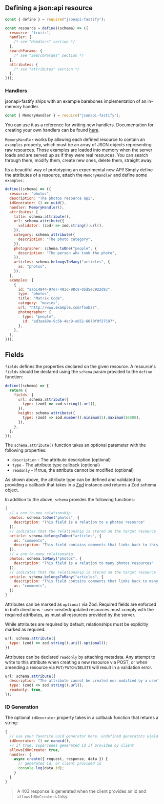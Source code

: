 ## Defining a json:api resource

```javascript
const { define } = require("jsonapi-fastify");

const resource = define((schema) => ({
  resource: "fruits",
  handler: {
    /* see "Handlers" section */
  },
  searchParams: {
    /* see "SearchParams" section */
  },
  attributes: {
    /* see "attributes" section */
  },
}));
```

### Handlers

jsonapi-fastify ships with an example barebones implementation of an in-memory handler.

```javascript
const { MemoryHandler } = require("jsonapi-fastify");
```

You can use it as a reference for writing new handlers. Documentation for creating your own handlers can be found [here](handlers.md).

`MemoryHandler` works by allowing each defined resource to contain an `examples` property, which must be an array of JSON objects representing raw resources. Those examples are loaded into memory when the server loads and are served up as if they were real resources. You can search through them, modify them, create new ones, delete them, straight away.

Its a beautiful way of prototyping an experimental new API! Simply define the attributes of a resource, attach the `MemoryHandler` and define some `examples`:

```javascript
define((schema) => ({
  resource: "photos",
  description: "The photos resource api",
  idGenerator: () => uuid(),
  handler: MemoryHandler(),
  attributes: {
    title: schema.attribute(),
    url: schema.attribute({
      validator: (zod) => zod.string().url(),
    }),
    category: schema.attribute({
      description: "The photo category",
    }),
    photographer: schema.toOne("people", {
      description: "The person who took the photo",
    }),
    articles: schema.belongsToMany("articles", {
      as: "photos",
    }),
  },
  examples: [
    {
      id: "aab14844-97e7-401c-98c8-0bd5ec922d93",
      type: "photos",
      title: "Matrix Code",
      category: "movies",
      url: "http://www.example.com/foobar",
      photographer: {
        type: "people",
        id: "ad3aa89e-9c5b-4ac9-a652-6670f9f27587",
      },
    },
  ],
}));
```

## Fields

`fields` defines the properties declared on the given resource. A resource's `fields` should be declared using the `schema` param provided to the `define` function:

```javascript
define((schema) => {
  return {
    fields: {
      url: schema.attribute({
        type: (zod) => zod.string().url(),
      }),
      height: schema.attribute({
        type: (zod) => zod.number().minimum(1).maximum(10000),
      }),
    },
  };
});
```

The `schema.attribute()` function takes an optional parameter with the following properties:

- `description` - The attribute description (optional)
- `type` - The attribute type callback (optional)
- `readonly` - If true, the attribute cannot be modified (optional)

As shown above, the attribute type can be defined and validated by providing a callback that takes in a [Zod](https://github.com/colinhacks/zod) instance and returns a Zod schema object.

In addition to the above, `schema` provides the following functions:

```javascript
{
  // a one-to-one relationship
  photos: schema.toOne("photos", {
    description: "This field is a relation to a photos resource"
  }),
  // indicates that the relationship is stored on the target resource
  article: schema.belongsToOne("articles", {
    as: "comments",
    description: "This field contains comments that links back to this resource"
  }),
  // a one-to-many relationship
  photos: schema.toMany("photos", {
    description: "This field is a relation to many photos resources"
  }),
  // indicates that the relationship is stored on the target resource
  article: schema.belongsToMany("articles", {
    description: "This field contains comments that links back to many of this resource"
    as: "comments",
  })
}
```

Attributes can be marked as `optional` via Zod. Required fields are enforced in both directions - user created/updated resources must comply with the required attributes, as must all resources provided by the server.

While attributes are required by default, relationships must be explicitly marked as required.

```javascript
url: schema.attribute({
  type: (zod) => zod.string().uri().optional();
})
```

Attributes can be declared `readonly` by attaching metadata. Any attempt to write to this attribute when creating a new resource via POST, or when amending a resource via `PUT/PATCH/DELETE` will result in a validation error.

```javascript
url: schema.attribute({
  description: "The attribute cannot be created nor modified by a user",
  type: (zod) => zod.string().url(),
  readonly: true,
});
```

### ID Generation

The optional `idGenerator` property takes in a callback function that returns a string:

```javascript
{
  // use your favorite uuid generator here. undefined generators yield an empty string.
  idGenerator: () => nanoid(),
  // if true, supercedes generated id if provided by client
  allowsIdOnCreate: true,
  handler: {
    async create({ request, response, data }) {
      // generated id, or client provided id
      console.log(data.id); 
    }
  }
}
```

> A 403 response is generated when the client provides an id and `allowsIdOnCreate` is falsy.
